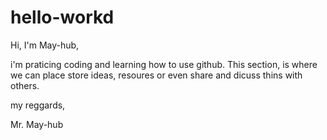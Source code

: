 # hello-workd

Hi, I'm May-hub,

i'm praticing coding and learning how to use github. This section,
is where we can place store ideas,
resoures or even share and dicuss thins with others.

my reggards,

Mr. May-hub
